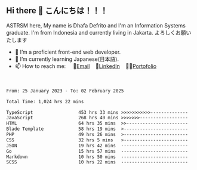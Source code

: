 ## Hi there 👋 こんにちは！！！
ASTRSM here, My name is Dhafa Defrito and I'm an Information Systems graduate. I'm from Indonesia and currently living in Jakarta. よろしくお願いたします

- 🔭 I’m a proficient front-end web developer.
- 🌱 I’m currently learning Japanese(日本語).
- 📫 How to reach me: &nbsp;&nbsp;&nbsp;&nbsp;📧[Email](ddefrito@gmail.com)&nbsp;&nbsp;&nbsp;&nbsp;💼[LinkedIn](https://www.linkedin.com/in/dhafa-defrita-rama-yudistira-9357a9229/)&nbsp;&nbsp;&nbsp;&nbsp;👨‍🎨[Portofolio](https://ddefrito.vercel.app/)
<br>
<!-- <p align="left">
<a href="https://github.com/ASTRSM">
  <img height="180em" src="https://github-readme-stats-eight-theta.vercel.app/api?username=ASTRSM&show_icons=true&theme=dracula&include_all_commits=true&count_private=true"/>
  <img height="180em" src="https://github-readme-stats-eight-theta.vercel.app/api/top-langs/?username=ASTRSM&layout=compact&langs_count=8&theme=dracula"/>
</a>
</p> -->

<!--START_SECTION:waka-->

```txt
From: 25 January 2023 - To: 02 February 2025

Total Time: 1,024 hrs 22 mins

TypeScript                 453 hrs 33 mins >>>>>>>>>>>--------------   44.28 %
JavaScript                 268 hrs 40 mins >>>>>>>------------------   26.23 %
HTML                       64 hrs 35 mins  >>-----------------------   06.31 %
Blade Template             58 hrs 19 mins  >------------------------   05.69 %
PHP                        49 hrs 26 mins  >------------------------   04.83 %
CSS                        32 hrs 5 mins   >------------------------   03.13 %
JSON                       19 hrs 42 mins  -------------------------   01.92 %
Go                         15 hrs 57 mins  -------------------------   01.56 %
Markdown                   10 hrs 50 mins  -------------------------   01.06 %
SCSS                       10 hrs 22 mins  -------------------------   01.01 %
```

<!--END_SECTION:waka-->

